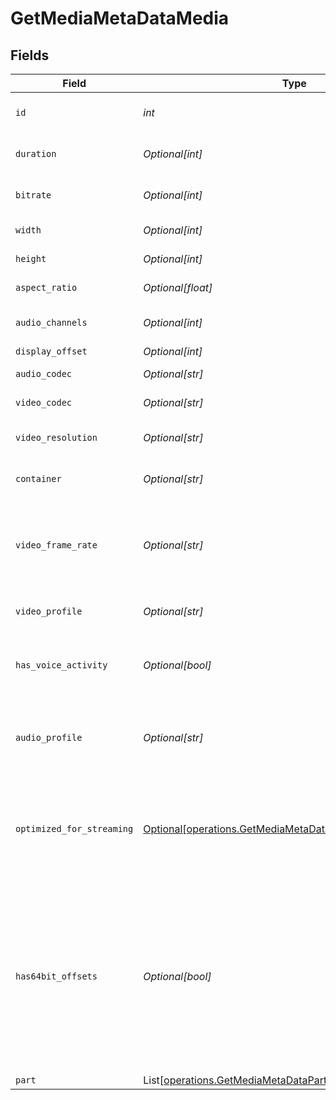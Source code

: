 # GetMediaMetaDataMedia


## Fields

| Field                                                                                                                                                    | Type                                                                                                                                                     | Required                                                                                                                                                 | Description                                                                                                                                              | Example                                                                                                                                                  |
| -------------------------------------------------------------------------------------------------------------------------------------------------------- | -------------------------------------------------------------------------------------------------------------------------------------------------------- | -------------------------------------------------------------------------------------------------------------------------------------------------------- | -------------------------------------------------------------------------------------------------------------------------------------------------------- | -------------------------------------------------------------------------------------------------------------------------------------------------------- |
| `id`                                                                                                                                                     | *int*                                                                                                                                                    | :heavy_check_mark:                                                                                                                                       | Unique media identifier.                                                                                                                                 | 387322                                                                                                                                                   |
| `duration`                                                                                                                                               | *Optional[int]*                                                                                                                                          | :heavy_minus_sign:                                                                                                                                       | Duration of the media in milliseconds.                                                                                                                   | 9610350                                                                                                                                                  |
| `bitrate`                                                                                                                                                | *Optional[int]*                                                                                                                                          | :heavy_minus_sign:                                                                                                                                       | Bitrate in bits per second.                                                                                                                              | 25512                                                                                                                                                    |
| `width`                                                                                                                                                  | *Optional[int]*                                                                                                                                          | :heavy_minus_sign:                                                                                                                                       | Video width in pixels.                                                                                                                                   | 3840                                                                                                                                                     |
| `height`                                                                                                                                                 | *Optional[int]*                                                                                                                                          | :heavy_minus_sign:                                                                                                                                       | Video height in pixels.                                                                                                                                  | 1602                                                                                                                                                     |
| `aspect_ratio`                                                                                                                                           | *Optional[float]*                                                                                                                                        | :heavy_minus_sign:                                                                                                                                       | Aspect ratio of the video.                                                                                                                               | 2.35                                                                                                                                                     |
| `audio_channels`                                                                                                                                         | *Optional[int]*                                                                                                                                          | :heavy_minus_sign:                                                                                                                                       | Number of audio channels.                                                                                                                                | 6                                                                                                                                                        |
| `display_offset`                                                                                                                                         | *Optional[int]*                                                                                                                                          | :heavy_minus_sign:                                                                                                                                       | N/A                                                                                                                                                      | 50                                                                                                                                                       |
| `audio_codec`                                                                                                                                            | *Optional[str]*                                                                                                                                          | :heavy_minus_sign:                                                                                                                                       | Audio codec used.                                                                                                                                        | aac                                                                                                                                                      |
| `video_codec`                                                                                                                                            | *Optional[str]*                                                                                                                                          | :heavy_minus_sign:                                                                                                                                       | Video codec used.                                                                                                                                        | hevc                                                                                                                                                     |
| `video_resolution`                                                                                                                                       | *Optional[str]*                                                                                                                                          | :heavy_minus_sign:                                                                                                                                       | Video resolution (e.g., 4k).                                                                                                                             | 4k                                                                                                                                                       |
| `container`                                                                                                                                              | *Optional[str]*                                                                                                                                          | :heavy_minus_sign:                                                                                                                                       | Container format of the media.                                                                                                                           | mp4                                                                                                                                                      |
| `video_frame_rate`                                                                                                                                       | *Optional[str]*                                                                                                                                          | :heavy_minus_sign:                                                                                                                                       | Frame rate of the video. Values found include NTSC, PAL, 24p<br/>                                                                                        | 24p                                                                                                                                                      |
| `video_profile`                                                                                                                                          | *Optional[str]*                                                                                                                                          | :heavy_minus_sign:                                                                                                                                       | Video profile (e.g., main 10).                                                                                                                           | main 10                                                                                                                                                  |
| `has_voice_activity`                                                                                                                                     | *Optional[bool]*                                                                                                                                         | :heavy_minus_sign:                                                                                                                                       | Indicates whether voice activity is detected.                                                                                                            | false                                                                                                                                                    |
| `audio_profile`                                                                                                                                          | *Optional[str]*                                                                                                                                          | :heavy_minus_sign:                                                                                                                                       | The audio profile used for the media (e.g., DTS, Dolby Digital, etc.).                                                                                   | dts                                                                                                                                                      |
| `optimized_for_streaming`                                                                                                                                | [Optional[operations.GetMediaMetaDataOptimizedForStreaming]](../../models/operations/getmediametadataoptimizedforstreaming.md)                           | :heavy_minus_sign:                                                                                                                                       | Has this media been optimized for streaming. NOTE: This can be 0, 1, false or true                                                                       |                                                                                                                                                          |
| `has64bit_offsets`                                                                                                                                       | *Optional[bool]*                                                                                                                                         | :heavy_minus_sign:                                                                                                                                       | Indicates whether the media has 64-bit offsets.<br/>This is relevant for media files that may require larger offsets than what 32-bit integers can provide.<br/> | false                                                                                                                                                    |
| `part`                                                                                                                                                   | List[[operations.GetMediaMetaDataPart](../../models/operations/getmediametadatapart.md)]                                                                 | :heavy_minus_sign:                                                                                                                                       | N/A                                                                                                                                                      |                                                                                                                                                          |